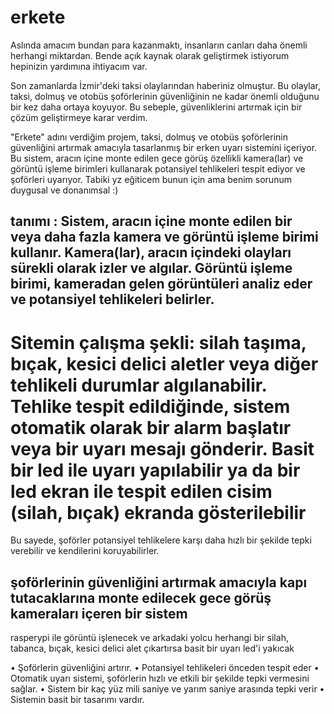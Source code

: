 # erkete
Aslında amacım bundan para kazanmaktı, insanların canları daha önemli herhangi miktardan.
Bende açık kaynak olarak geliştirmek istiyorum hepinizin yardımına ihtiyacım var.

Son zamanlarda İzmir'deki taksi olaylarından haberiniz olmuştur. Bu olaylar, taksi, dolmuş ve otobüs şoförlerinin güvenliğinin ne kadar önemli olduğunu bir kez daha ortaya koyuyor. Bu sebeple, güvenliklerini artırmak için bir çözüm geliştirmeye karar verdim.

"Erkete" adını verdiğim projem, taksi, dolmuş ve otobüs şoförlerinin güvenliğini artırmak amacıyla tasarlanmış bir erken uyarı sistemini içeriyor. Bu sistem, aracın içine monte edilen gece görüş özellikli kamera(lar) ve görüntü işleme birimleri kullanarak potansiyel tehlikeleri tespit ediyor ve şoförleri uyarıyor.
Tabiki yz eğiticem bunun için ama benim sorunum duygusal ve donanımsal :)

## tanımı : Sistem, aracın içine monte edilen bir veya daha fazla kamera ve görüntü işleme birimi kullanır. Kamera(lar), aracın içindeki olayları sürekli olarak izler ve algılar. Görüntü işleme birimi, kameradan gelen görüntüleri analiz eder ve potansiyel tehlikeleri belirler.

# Sitemin çalışma şekli: silah taşıma, bıçak, kesici delici aletler veya diğer tehlikeli durumlar algılanabilir. Tehlike tespit edildiğinde, sistem otomatik olarak bir alarm başlatır veya bir uyarı mesajı gönderir. Basit bir led ile uyarı yapılabilir ya da bir led ekran ile tespit edilen cisim (silah, bıçak) ekranda gösterilebilir

Bu sayede, şoförler potansiyel tehlikelere karşı daha hızlı bir şekilde tepki verebilir ve kendilerini koruyabilirler.

## şoförlerinin güvenliğini artırmak amacıyla kapı tutacaklarına monte edilecek gece görüş kameraları içeren bir sistem
rasperypi ile görüntü işlenecek ve arkadaki yolcu herhangi bir silah, tabanca, bıçak, kesici delici alet çıkartırsa basit bir uyarı led'i yakıcak

• Şoförlerin güvenliğini artırır.
• Potansiyel tehlikeleri önceden tespit eder
• Otomatik uyarı sistemi, şoförlerin hızlı ve etkili bir şekilde tepki vermesini sağlar.
• Sistem bir kaç yüz mili saniye ve yarım saniye arasında tepki verir
• Sistemin basit bir tasarımı vardır.
